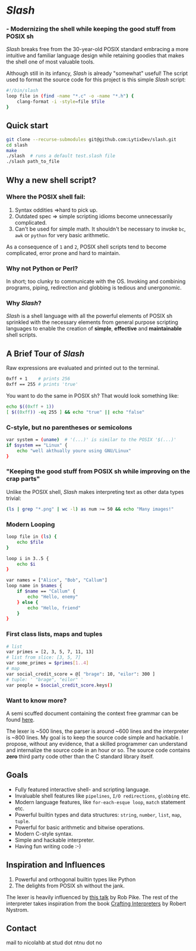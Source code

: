 # *Slash*
### - Modernizing the shell while keeping the good stuff from POSIX sh
*Slash* breaks free from the 30-year-old POSIX standard embracing a more intuitive and familiar language design while retaining goodies that makes the shell one of most valuable tools.

Although still in its infancy, *Slash* is already "somewhat" useful! The script used to format the source code for this project is this simple *Slash* script:
```sh
#!/bin/slash
loop file in (find -name "*.c" -o -name "*.h") {
    clang-format -i -style=file $file
}
```

## Quick start
```sh
git clone --recurse-submodules git@github.com:LytixDev/slash.git
cd slash
make
./slash  # runs a default test.slash file
./slash path_to_file
```

## Why a new shell script?
### Where the POSIX shell fail:
1. Syntax oddities =>hard to pick up.
2. Outdated spec => simple scripting idioms become unnecessarily complicated.
3. Can't be used for simple math. It shouldn't be necessary to invoke `bc`, `awk` or `python` for very basic arithmetic.

As a consequence of `1` and `2`, POSIX shell scripts tend to become complicated, error prone and hard to maintain.

### Why not Python or Perl?
In short; too clunky to communicate with the OS. Invoking and combining programs, piping, redirection and globbing is tedious and unergonomic.

### Why *Slash*?
*Slash* is a shell language with all the powerful elements of POSIX sh sprinkled with the necessary elements from general purpose scripting languages to enable the creation of **simple**, **effective** and **maintainable** shell scripts.

## A Brief Tour of *Slash*
Raw expressions are evaluated and printed out to the terminal.
```sh
0xff + 1    # prints 256
0xff == 255 # prints 'true'
```
You want to do the same in POSIX sh? That would look something like:
```sh
echo $((0xff + 1))
[ $((0xff)) -eq 255 ] && echo "true" || echo "false"
```

### C-style, but no parentheses or semicolons
``` sh
var system = (uname)  # '(...)' is similar to the POSIX '$(...)' 
if $system == "Linux" {
    echo "well akthually youre using GNU/Linux"
}
```

### "Keeping the good stuff from POSIX sh while improving on the crap parts"
Unlike the POSIX shell, *Slash* makes interpreting text as other data types trivial:
```sh
(ls | grep "*.png" | wc -l) as num >= 50 && echo "Many images!"
```

### Modern Looping
```sh
loop file in (ls) {
    echo $file
}
```
```sh
loop i in 3..5 {
    echo $i
}
```
```sh
var names = ["Alice", "Bob", "Callum"]
loop name in $names {
    if $name == "Callum" {
        echo "Hello, enemy"
    } else {
        echo "Hello, friend"
    }
}
```

### First class lists, maps and tuples
```sh
# list
var primes = [2, 3, 5, 7, 11, 13]
# list from slice: [3, 5, 7]
var some_primes = $primes[1..4]
# map
var social_credit_score = @[ "brage": 10, "eilor": 300 ]
# tuple: ' "brage", "eilor" '
var people = $social_credit_score.keys()
```

### Want to know more?
A semi scuffed document containing the context free grammar can be found [here](https://github.com/LytixDev/slash/blob/main/docs/grammar.txt).

The lexer is ~500 lines, the parser is around ~600 lines and the interpreter is ~800 lines. My goal is to keep the source code simple and hackable. I propose, without any evidence, that a skilled programmer can understand and internalize the source code in an hour or so.  The source code contains **zero** third party code other than the C standard library itself. 


## Goals
- Fully featured interactive shell- and scripting language.
- Invaluable shell features like `pipelines`, `I/O redirections`, `globbing` etc. 
- Modern language features, like `for-each-esque loop`, `match` statement etc.
- Powerful builtin types and data structures: `string`, `number`, `list`, `map`, `tuple`.
- Powerful for basic arithmetic and bitwise operations.
- Modern C-style syntax.
- Simple and hackable interpreter.
- Having fun writing code :-)

## Inspiration and Influences
1. Powerful and orthogonal builtin types like Python
2. The delights from POSIX sh without the jank.


The lexer is heavily influenced by [this talk](https://www.youtube.com/watch?v=HxaD_trXwRE) by Rob Pike. The rest of the interpreter takes inspiration from the book [Crafting Interpreters](https://craftinginterpreters.com/) by Robert Nystrom.

## Contact
mail to nicolahb at stud dot ntnu dot no
